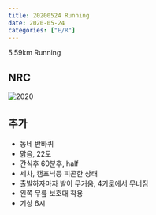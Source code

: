 ```yaml
---
title: 20200524 Running 
date: 2020-05-24
categories: ["E/R"]
---
```


5.59km Running

## NRC

![2020](/img/20200524.jpg)

## 추가

*   동네 반바퀴
*   맑음, 22도
*   간식후 60분후, half
*   세차, 캠프닉등 피곤한 상태
*   출발하자마자 발이 무거움, 4키로에서 무너짐
*   왼쪽 무릎 보호대 착용
*   기상 6시
